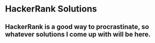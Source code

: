 # HackerRank Solutions
## HackerRank is a good way to procrastinate, so whatever solutions I come up with will be here.